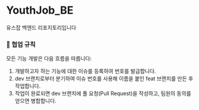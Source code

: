 # YouthJob_BE
유스잡 백엔드 리포지토리입니다

### 📌 협업 규칙
모든 기능 개발은 다음 흐름을 따릅니다:
1. 개발하고자 하는 기능에 대한 이슈를 등록하여 번호를 발급합니다.
2. dev 브랜치로부터 분기하여 이슈 번호를 사용해 이름을 붙인 feat 브랜치를 만든 후 작업합니다.
3. 작업이 완료되면 dev 브랜치에 풀 요청(Pull Request)을 작성하고, 팀원의 동의를 얻으면 병합합니다.

